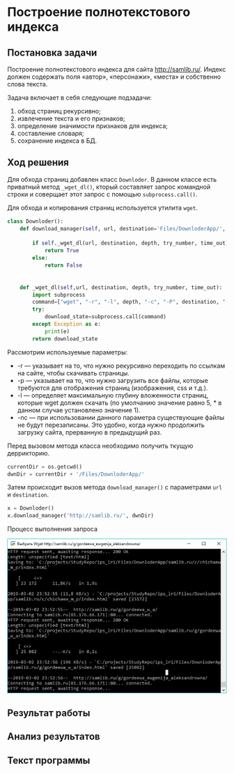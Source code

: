 # Построение полнотекстового индекса

## Постановка задачи

Построение полнотекстового индекса для сайта http://samlib.ru/.
Индекс должен содержать поля «автор», «персонажи», «места» и собственно слова текста.

Задача включает в себя следующие подзадачи:
1.	обход страниц рекурсивно;
2.	извлечение текста и его признаков;
3.	определение значимости признаков для индекса;
4.	составление словаря;
5.	сохранение индекса в БД.

## Ход решения

Для обхода страниц добавлен класс `Downloder`. В данном классе есть приватный метод `_wget_dl()`, кторый составляет запрос командной строки и соверщает этот запрос с помощью `subprocess.call()`.

Для обхода и копирования страниц используется утилита `wget`.

```python
class Downloder():
    def download_manager(self, url, destination='Files/DownloderApp/', depth="1", try_number="10", time_out="60"):

        if self._wget_dl(url, destination, depth, try_number, time_out) == 0:
            return True
        else:
            return False


    def _wget_dl(self,url, destination, depth, try_number, time_out):
        import subprocess
        command=["wget", "-r", "-l", depth, "-c", "-P", destination, "-t", try_number, "-T", time_out , url]
        try:
            download_state=subprocess.call(command)
        except Exception as e:
            print(e)
        return download_state
```

Рассмотрим используемые параметры:
* -r	—	указывает на то, что нужно рекурсивно переходить по ссылкам на сайте, чтобы скачивать страницы.
* -p	—	указывает на то, что нужно загрузить все файлы, которые требуются для отображения страниц (изображения, css и т.д.).
* -l	—	определяет максимальную глубину вложенности страниц, которые wget должен скачать (по умолчанию значение равно 5, * в данном случае установлено значение 1).
* -nc	—	при использовании данного параметра существующие файлы не будут перезаписаны. Это удобно, когда нужно продолжить загрузку сайта, прерванную в предыдущий раз.

Перед вызовом метода класса необходимо получить ткущую деррикторию.

```python
currentDir = os.getcwd()
dwnDir = currentDir + '/Files/DownloderApp/'
```

Затем происходит вызов метода `download_manager()` с параметрами `url` и `destination`.

```python
x = Downloder()
x.download_manager('http://samlib.ru/', dwnDir)
```

Процесс выполнения запроса

![](img/wgetProcess.png)

## Результат работы
## Анализ результатов
## Текст программы
